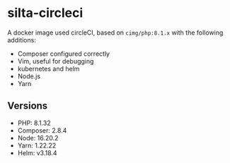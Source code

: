 # silta-circleci
A docker image used circleCI, based on `cimg/php:8.1.x` with the following additions:

- Composer configured correctly
- Vim, useful for debugging
- kubernetes and helm
- Node.js
- Yarn

## Versions
- PHP: 8.1.32
- Composer: 2.8.4
- Node: 16.20.2
- Yarn: 1.22.22
- Helm: v3.18.4
